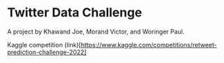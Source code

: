 # Twitter Data Challenge

A project by Khawand Joe, Morand Victor, and Woringer Paul.

Kaggle competition (link)[https://www.kaggle.com/competitions/retweet-prediction-challenge-2022]
